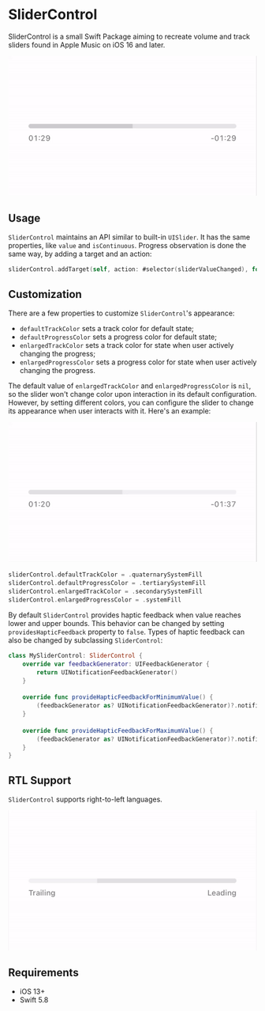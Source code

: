 # SliderControl

SliderControl is a small Swift Package aiming to recreate volume and track sliders found in Apple Music on iOS 16 and later.

![Default configuration](./Media/default.gif)

## Usage

`SliderControl` maintains an API similar to built-in `UISlider`. It has the same properties, like `value` and `isContinuous`. Progress observation is done the same way, by adding a target and an action:

```swift
sliderControl.addTarget(self, action: #selector(sliderValueChanged), for: .valueChanged)
```

## Customization

There are a few properties to customize `SliderControl`'s appearance:
- `defaultTrackColor` sets a track color for default state;
- `defaultProgressColor` sets a progress color for default state;
- `enlargedTrackColor` sets a track color for state when user actively changing the progress;
- `enlargedProgressColor` sets a progress color for state when user actively changing the progress.

The default value of `enlargedTrackColor` and `enlargedProgressColor` is `nil`, so the slider won't change color upon interaction in its default configuration. However, by setting different colors, you can configure the slider to change its appearance when user interacts with it. Here's an example: 

![Different colors](./Media/colors.gif)

```swift
sliderControl.defaultTrackColor = .quaternarySystemFill
sliderControl.defaultProgressColor = .tertiarySystemFill
sliderControl.enlargedTrackColor = .secondarySystemFill
sliderControl.enlargedProgressColor = .systemFill
```

By default `SliderControl` provides haptic feedback when value reaches lower and upper bounds. This behavior can be changed by setting `providesHapticFeedback` property to `false`. Types of haptic feedback can also be changed by subclassing `SliderControl`:
```swift
class MySliderControl: SliderControl {
    override var feedbackGenerator: UIFeedbackGenerator {
        return UINotificationFeedbackGenerator()
    }

    override func provideHapticFeedbackForMinimumValue() {
        (feedbackGenerator as? UINotificationFeedbackGenerator)?.notificationOccurred(.error)
    }

    override func provideHapticFeedbackForMaximumValue() {
        (feedbackGenerator as? UINotificationFeedbackGenerator)?.notificationOccurred(.success)
    }
}
```

## RTL Support

`SliderControl` supports right-to-left languages.

![RTL Example](./Media/rtl.gif)

## Requirements

- iOS 13+
- Swift 5.8